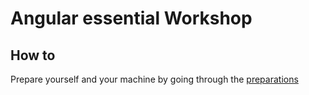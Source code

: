 # Angular essential Workshop

## How to

Prepare yourself and your machine by going through the [preparations](https://github.com/web-dave/ng-essential-workshop/issues/1)
